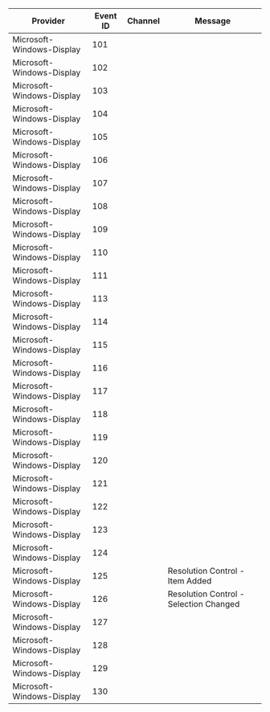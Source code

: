 Provider                   |  Event ID  |  Channel  |  Message
---------------------------|------------|-----------|----------------------------------------
Microsoft-Windows-Display  |  101       |           |
Microsoft-Windows-Display  |  102       |           |
Microsoft-Windows-Display  |  103       |           |
Microsoft-Windows-Display  |  104       |           |
Microsoft-Windows-Display  |  105       |           |
Microsoft-Windows-Display  |  106       |           |
Microsoft-Windows-Display  |  107       |           |
Microsoft-Windows-Display  |  108       |           |
Microsoft-Windows-Display  |  109       |           |
Microsoft-Windows-Display  |  110       |           |
Microsoft-Windows-Display  |  111       |           |
Microsoft-Windows-Display  |  113       |           |
Microsoft-Windows-Display  |  114       |           |
Microsoft-Windows-Display  |  115       |           |
Microsoft-Windows-Display  |  116       |           |
Microsoft-Windows-Display  |  117       |           |
Microsoft-Windows-Display  |  118       |           |
Microsoft-Windows-Display  |  119       |           |
Microsoft-Windows-Display  |  120       |           |
Microsoft-Windows-Display  |  121       |           |
Microsoft-Windows-Display  |  122       |           |
Microsoft-Windows-Display  |  123       |           |
Microsoft-Windows-Display  |  124       |           |
Microsoft-Windows-Display  |  125       |           |  Resolution Control - Item Added
Microsoft-Windows-Display  |  126       |           |  Resolution Control - Selection Changed
Microsoft-Windows-Display  |  127       |           |
Microsoft-Windows-Display  |  128       |           |
Microsoft-Windows-Display  |  129       |           |
Microsoft-Windows-Display  |  130       |           |